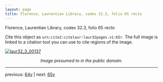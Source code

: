 ```yaml
---
layout: page
title: Florence, Laurentian Library, codex 32.3, folio 65 recto
---
```


Florence, Laurentian Library, codex 32.3, folio 65 recto

Cite this object as `urn:cite2:citelaur:laur32pages.v1:65r`.  The full image is linked to a citation tool you can use to cite regions of the image.

[![laur32_3_00137](http://www.homermultitext.org/iipsrv?IIIF=/project/homer/pyramidal/deepzoom/citelaur/laur32imgs/v1/laur32_3_00137.tif/full/800,/0/default.jpg)](http://www.homermultitext.org/ict2/?urn=urn:cite2:citelaur:laur32imgs.v1:laur32_3_00137) 

<p style="text-align: center; font-style: italic;">Image presumed to in the public domain.</p>

---

previous: [64v](../64v/) | next: [65v](../65v/)